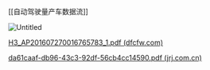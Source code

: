[[自动驾驶量产车数据流]]

![Untitled](智能驾驶信息处理流程.png)

[H3_AP201607270016765783_1.pdf (dfcfw.com)](http://pdf.dfcfw.com/pdf/H3_AP201607270016765783_1.pdf)

[da61caaf-db96-43c3-92df-56cb4cc14590.pdf (jrj.com.cn)](http://pg.jrj.com.cn/acc/Res/CN_RES/INDUS/2016/7/3/da61caaf-db96-43c3-92df-56cb4cc14590.pdf)